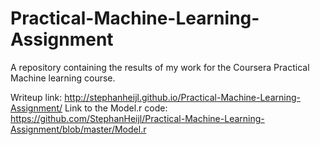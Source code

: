 # Practical-Machine-Learning-Assignment
A repository containing the results of my work for the Coursera Practical Machine learning course.

Writeup link: http://stephanheijl.github.io/Practical-Machine-Learning-Assignment/
Link to the Model.r code: https://github.com/StephanHeijl/Practical-Machine-Learning-Assignment/blob/master/Model.r